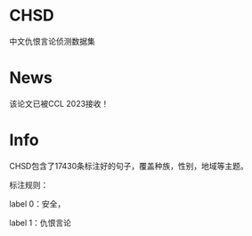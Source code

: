 # CHSD
中文仇恨言论侦测数据集

# News
该论文已被CCL 2023接收！

# Info
CHSD包含了17430条标注好的句子，覆盖种族，性别，地域等主题。

标注规则：

label 0：安全，

label 1：仇恨言论



